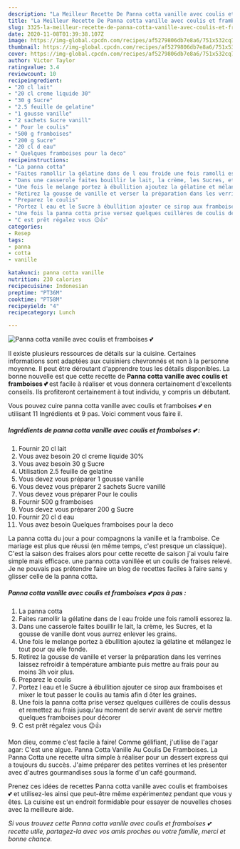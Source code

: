 ```yaml
---
description: "La Meilleur Recette De Panna cotta vanille avec coulis et framboises 💕"
title: "La Meilleur Recette De Panna cotta vanille avec coulis et framboises 💕"
slug: 3325-la-meilleur-recette-de-panna-cotta-vanille-avec-coulis-et-framboises
date: 2020-11-08T01:39:38.107Z
image: https://img-global.cpcdn.com/recipes/af5279806db7e8a6/751x532cq70/panna-cotta-vanille-avec-coulis-et-framboises-💕-photo-principale-de-la-recette.jpg
thumbnail: https://img-global.cpcdn.com/recipes/af5279806db7e8a6/751x532cq70/panna-cotta-vanille-avec-coulis-et-framboises-💕-photo-principale-de-la-recette.jpg
cover: https://img-global.cpcdn.com/recipes/af5279806db7e8a6/751x532cq70/panna-cotta-vanille-avec-coulis-et-framboises-💕-photo-principale-de-la-recette.jpg
author: Victor Taylor
ratingvalue: 3.4
reviewcount: 10
recipeingredient:
- "20 cl lait"
- "20 cl creme liquide 30"
- "30 g Sucre"
- "2.5 feuille de gelatine"
- "1 gousse vanille"
- "2 sachets Sucre vanill"
- " Pour le coulis"
- "500 g framboises"
- "200 g Sucre"
- "20 cl d eau"
- " Quelques framboises pour la deco"
recipeinstructions:
- "La panna cotta"
- "Faites ramollir la gélatine dans de l eau froide une fois ramolli essorez la."
- "Dans une casserole faites bouillir le lait, la crème, les Sucres, et la gousse de vanille dont vous aurrez enlever les grains."
- "Une fois le melange portez à ébullition ajoutez la gélatine et mélangez le tout pour qu elle fonde."
- "Retirez la gousse de vanille et verser la préparation dans les verrines laissez refroidir à température ambiante puis mettre au frais pour au moins 3h voir plus."
- "Preparez le coulis"
- "Portez l eau et le Sucre à ébullition ajouter ce sirop aux framboises et mixer le tout passer le coulis au tamis afin d ôter les graines."
- "Une fois la panna cotta prise versez quelques cuillères de coulis dessus et remettez au frais jusqu&#39;au moment de servir avant de servir mettre quelques framboises pour décorer"
- "C est prêt régalez vous 😉👍"
categories:
- Resep
tags:
- panna
- cotta
- vanille

katakunci: panna cotta vanille 
nutrition: 230 calories
recipecuisine: Indonesian
preptime: "PT36M"
cooktime: "PT58M"
recipeyield: "4"
recipecategory: Lunch

---
```



![Panna cotta vanille avec coulis et framboises 💕](https://img-global.cpcdn.com/recipes/af5279806db7e8a6/751x532cq70/panna-cotta-vanille-avec-coulis-et-framboises-💕-photo-principale-de-la-recette.jpg)

Il existe plusieurs ressources de détails sur la cuisine. Certaines informations sont adaptées aux cuisiniers chevronnés et non à la personne moyenne. Il peut être déroutant d'apprendre tous les détails disponibles. La bonne nouvelle est que cette recette de <strong> Panna cotta vanille avec coulis et framboises 💕 </strong> est facile à réaliser et vous donnera certainement d'excellents conseils. Ils profiteront certainement à tout individu, y compris un débutant.

<!--inarticleads1-->

Vous pouvez cuire panna cotta vanille avec coulis et framboises 💕 en utilisant 11 Ingrédients et 9 pas. Voici comment vous faire il.

##### Ingrédients de panna cotta vanille avec coulis et framboises 💕 :

1. Fournir 20 cl lait
1. Vous avez besoin 20 cl creme liquide 30%
1. Vous avez besoin 30 g Sucre
1. Utilisation 2.5 feuille de gelatine
1. Vous devez vous préparer 1 gousse vanille
1. Vous devez vous préparer 2 sachets Sucre vanillé
1. Vous devez vous préparer  Pour le coulis
1. Fournir 500 g framboises
1. Vous devez vous préparer 200 g Sucre
1. Fournir 20 cl d eau
1. Vous avez besoin  Quelques framboises pour la deco


La panna cotta du jour a pour compagnons la vanille et la framboise. Ce mariage est plus que réussi (en même temps, c&#39;est presque un classique). C&#39;est la saison des fraises alors pour cette recette de saison j&#39;ai voulu faire simple mais efficace. une panna cotta vanillée et un coulis de fraises relevé. Je ne pouvais pas prétendre faire un blog de recettes faciles à faire sans y glisser celle de la panna cotta. 

<!--inarticleads2-->

##### Panna cotta vanille avec coulis et framboises 💕 pas à pas :

1. La panna cotta
1. Faites ramollir la gélatine dans de l eau froide une fois ramolli essorez la.
1. Dans une casserole faites bouillir le lait, la crème, les Sucres, et la gousse de vanille dont vous aurrez enlever les grains.
1. Une fois le melange portez à ébullition ajoutez la gélatine et mélangez le tout pour qu elle fonde.
1. Retirez la gousse de vanille et verser la préparation dans les verrines laissez refroidir à température ambiante puis mettre au frais pour au moins 3h voir plus.
1. Preparez le coulis
1. Portez l eau et le Sucre à ébullition ajouter ce sirop aux framboises et mixer le tout passer le coulis au tamis afin d ôter les graines.
1. Une fois la panna cotta prise versez quelques cuillères de coulis dessus et remettez au frais jusqu&#39;au moment de servir avant de servir mettre quelques framboises pour décorer
1. C est prêt régalez vous 😉👍


Mon dieu, comme c&#39;est facile à faire! Comme gélifiant, j&#39;utilise de l&#39;agar agar: C&#39;est une algue. Panna Cotta Vanille Au Coulis De Framboises. La Panna Cotta une recette ultra simple à réaliser pour un dessert express qui a toujours du succès. J&#39;aime préparer des petites verrines et les présenter avec d&#39;autres gourmandises sous la forme d&#39;un café gourmand. 

<!--inarticleads1-->

<p>
Prenez ces idées de recettes Panna cotta vanille avec coulis et framboises 💕 et utilisez-les ainsi que peut-être même expérimentez pendant que vous y êtes. La cuisine est un endroit formidable pour essayer de nouvelles choses avec la meilleure aide.
</p>

<p>
<i>Si vous trouvez cette Panna cotta vanille avec coulis et framboises 💕 recette utile, partagez-la avec vos amis proches ou votre famille, merci et bonne chance.</i>
</p>
